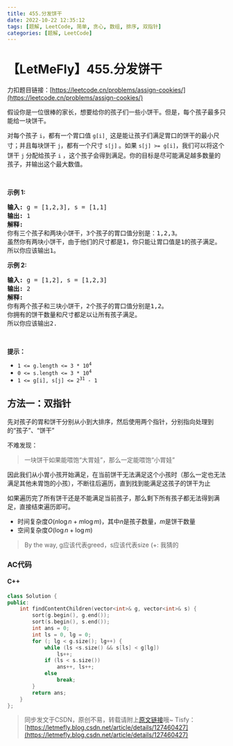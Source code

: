 ```yaml
---
title: 455.分发饼干
date: 2022-10-22 12:35:12
tags: [题解, LeetCode, 简单, 贪心, 数组, 排序, 双指针]
categories: [题解, LeetCode]
---
```


# 【LetMeFly】455.分发饼干

力扣题目链接：[https://leetcode.cn/problems/assign-cookies/](https://leetcode.cn/problems/assign-cookies/)

<p>假设你是一位很棒的家长，想要给你的孩子们一些小饼干。但是，每个孩子最多只能给一块饼干。</p>

<p>对每个孩子 <code>i</code>，都有一个胃口值 <code>g[i]</code><sub>，</sub>这是能让孩子们满足胃口的饼干的最小尺寸；并且每块饼干 <code>j</code>，都有一个尺寸 <code>s[j]</code><sub> </sub>。如果 <code>s[j] >= g[i]</code>，我们可以将这个饼干 <code>j</code> 分配给孩子 <code>i</code> ，这个孩子会得到满足。你的目标是尽可能满足越多数量的孩子，并输出这个最大数值。</p>
 

<p><strong>示例 1:</strong></p>

<pre>
<strong>输入:</strong> g = [1,2,3], s = [1,1]
<strong>输出:</strong> 1
<strong>解释:</strong> 
你有三个孩子和两块小饼干，3个孩子的胃口值分别是：1,2,3。
虽然你有两块小饼干，由于他们的尺寸都是1，你只能让胃口值是1的孩子满足。
所以你应该输出1。
</pre>

<p><strong>示例 2:</strong></p>

<pre>
<strong>输入:</strong> g = [1,2], s = [1,2,3]
<strong>输出:</strong> 2
<strong>解释:</strong> 
你有两个孩子和三块小饼干，2个孩子的胃口值分别是1,2。
你拥有的饼干数量和尺寸都足以让所有孩子满足。
所以你应该输出2.
</pre>

<p> </p>

<p><strong>提示：</strong></p>

<ul>
	<li><code>1 <= g.length <= 3 * 10<sup>4</sup></code></li>
	<li><code>0 <= s.length <= 3 * 10<sup>4</sup></code></li>
	<li><code>1 <= g[i], s[j] <= 2<sup>31</sup> - 1</code></li>
</ul>


    
## 方法一：双指针

先对孩子的胃和饼干分别从小到大排序，然后使用两个指针，分别指向处理到的“孩子”、“饼干”

不难发现：

> 一块饼干如果能喂饱“大胃娃”，那么一定能喂饱“小胃娃”

因此我们从小胃小孩开始满足，在当前饼干无法满足这个小孩时（那么一定也无法满足其他未胃饱的小孩），不断往后遍历，直到找到能满足这孩子的饼干为止

如果遍历完了所有饼干还是不能满足当前孩子，那么剩下所有孩子都无法得到满足，直接结束遍历即可。

+ 时间复杂度$O(n\log n + m\log m)$，其中$n$是孩子数量，$m$是饼干数量
+ 空间复杂度$O(\log n + \log m)$

> By the way, g应该代表greed，s应该代表size (+: 我猜的

### AC代码

#### C++

```cpp
class Solution {
public:
    int findContentChildren(vector<int>& g, vector<int>& s) {
        sort(g.begin(), g.end());
        sort(s.begin(), s.end());
        int ans = 0;
        int ls = 0, lg = 0;
        for (; lg < g.size(); lg++) {
            while (ls <s.size() && s[ls] < g[lg])
                ls++;
            if (ls < s.size())
                ans++, ls++;
            else
                break;
        }
        return ans;
    }
};
```

> 同步发文于CSDN，原创不易，转载请附上[原文链接](https://blog.letmefly.xyz/2022/10/22/LeetCode%200455.%E5%88%86%E5%8F%91%E9%A5%BC%E5%B9%B2/)哦~
> Tisfy：[https://letmefly.blog.csdn.net/article/details/127460427](https://letmefly.blog.csdn.net/article/details/127460427)
